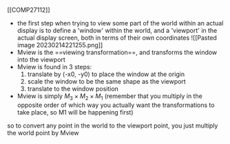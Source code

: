 [[COMP27112]]

- the first step when trying to view some part of the world within an actual display is to define a 'window' within the world, and a 'viewport' in the actual display screen, both in terms of their own coordinates
![[Pasted image 20230214221255.png]]
- Mview is the ==viewing transformation==, and transforms the window into the viewport
- Mview is found in 3 steps:
	1. translate by (-x0, -y0) to place the window at the origin
	2. scale the window to be the same shape as the viewport
	3. translate to the window position
- Mview is simply $M_3 \times M_2 \times M_1$ (remember that you multiply in the opposite order of which way you actually want the transformations to take place, so M1 will be happening first)

so to convert any point in the world to the viewport point, you just multiply the world point by Mview